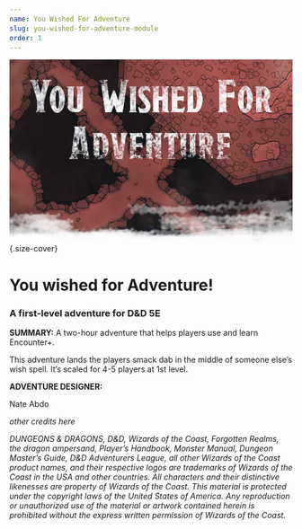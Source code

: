 ```yaml
---
name: You Wished For Adventure
slug: you-wished-for-adventure-module
order: 1
---
```


![cover](hero.png){.size-cover}

# You wished for Adventure!
### A first-level adventure for D&D 5E 

**SUMMARY:**
A two-hour adventure that helps players use and learn Encounter+.

This adventure lands the players smack dab in the middle of someone else’s wish spell. It’s scaled for 4-5 players at 1st level. 

**ADVENTURE DESIGNER:**

Nate Abdo

*other credits here*

*DUNGEONS & DRAGONS, D&D, Wizards of the Coast, Forgotten Realms, the dragon ampersand, Player’s Handbook, Monster Manual, Dungeon Master’s Guide, D&D Adventurers League, all other Wizards of the Coast product names, and their respective logos are trademarks of Wizards of the Coast in the USA and other countries. All characters and their distinctive likenesses are property of Wizards of the Coast. This material is protected under the copyright laws of the United States of America. Any reproduction or unauthorized use of the material or artwork contained herein is prohibited without the express written permission of Wizards of the Coast.*